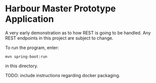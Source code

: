 # Harbour Master Prototype Application
A very early demonstration as to how REST is going to be handled.
Any REST endpoints in this project are subject to change.

To run the program, enter:

`mvn spring-boot:run`

in this directory.


TODO: include instructions regarding docker packaging.
